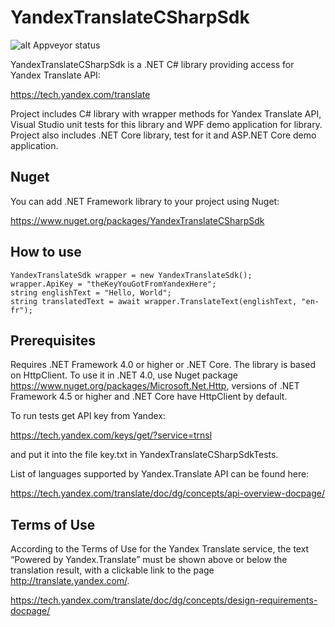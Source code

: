 # YandexTranslateCSharpSdk

![alt Appveyor status](https://ci.appveyor.com/api/projects/status/t069512wi8cywvjl/branch/master?svg=true)

YandexTranslateCSharpSdk is a .NET C# library providing access for Yandex Translate API:

https://tech.yandex.com/translate

Project includes C# library with wrapper methods for Yandex Translate API, Visual Studio unit tests for this library and WPF demo application for library. Project also includes .NET Core library, test for it and ASP.NET Core demo application.

## Nuget

You can add .NET Framework library to your project using Nuget:

https://www.nuget.org/packages/YandexTranslateCSharpSdk

## How to use

    YandexTranslateSdk wrapper = new YandexTranslateSdk();
    wrapper.ApiKey = "theKeyYouGotFromYandexHere";
    string englishText = "Hello, World";
    string translatedText = await wrapper.TranslateText(englishText, "en-fr");

## Prerequisites
Requires .NET Framework 4.0 or higher or .NET Core. The library is based on HttpClient. To use it in .NET 4.0, use Nuget package https://www.nuget.org/packages/Microsoft.Net.Http, versions of .NET Framework 4.5 or higher and .NET Core have HttpClient by default.

To run tests get API key from Yandex:

https://tech.yandex.com/keys/get/?service=trnsl

and put it into the file key.txt in YandexTranslateCSharpSdkTests.

List of languages supported by Yandex.Translate API can be found here:

https://tech.yandex.com/translate/doc/dg/concepts/api-overview-docpage/

## Terms of Use
According to the Terms of Use for the Yandex Translate service, the text “Powered by Yandex.Translate” must be shown above or below the translation result, 
with a clickable link to the page http://translate.yandex.com/.

https://tech.yandex.com/translate/doc/dg/concepts/design-requirements-docpage/
